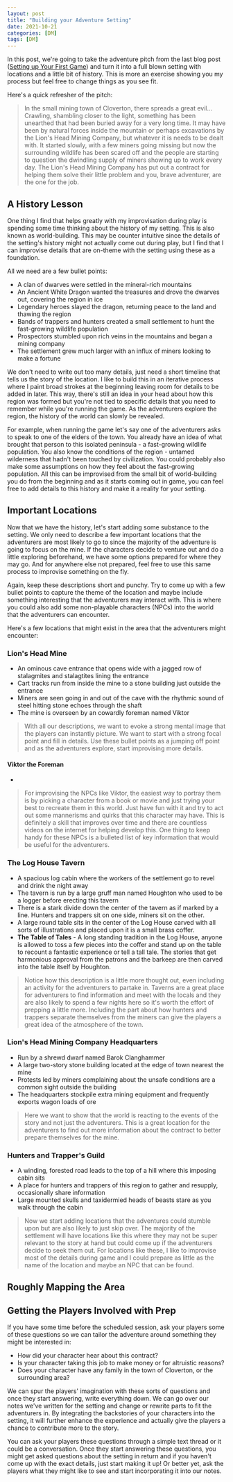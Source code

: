 ```yaml
---
layout: post
title: "Building your Adventure Setting"
date: 2021-10-21
categories: [DM]
tags: [DM]
---
```



In this post, we're going to take the adventure pitch from the last blog post ([Setting up Your First Game](../_posts/2021-10-07-Setting-up-your-first-game.md)) and turn it into a full blown setting with locations and a little bit of history. This is more an exercise showing you my process but feel free to change things as you see fit.

Here's a quick refresher of the pitch:

>In the small mining town of Cloverton, there spreads a great evil... Crawling, shambling closer to the light, something has been unearthed that had been buried away for a very long time. It may have been by natural forces inside the mountain or perhaps excavations by the Lion's Head Mining Company, but whatever it is needs to be dealt with. It started slowly, with a few miners going missing but now the surrounding wildlife has been scared off and the people are starting to question the dwindling supply of miners showing up to work every day. The Lion's Head Mining Company has put out a contract for helping them solve their little problem and you, brave adventurer, are the one for the job.

## A History Lesson

One thing I find that helps greatly with my improvisation during play is spending some time thinking about the history of my setting. This is also known as world-building. This may be counter intuitive since the details of the setting's history might not actually come out during play, but I find that I can improvise details that are on-theme with the setting using these as a foundation.

All we need are a few bullet points:

- A clan of dwarves were settled in the mineral-rich mountains
- An Ancient White Dragon wanted the treasures and drove the dwarves out, covering the region in ice
- Legendary heroes slayed the dragon, returning peace to the land and thawing the region
- Bands of trappers and hunters created a small settlement to hunt the fast-growing wildlife population
- Prospectors stumbled upon rich veins in the mountains and began a mining company
- The settlement grew much larger with an influx of miners looking to make a fortune

We don't need to write out too many details, just need a short timeline that tells us the story of the location. I like to build this in an iterative process where I paint broad strokes at the beginning leaving room for details to be added in later. This way, there's still an idea in your head about how this region was formed but you're not tied to specific details that you need to remember while you're running the game. As the adventurers explore the region, the history of the world can slowly be revealed.

For example, when running the game let's say one of the adventurers asks to speak to one of the elders of the town. You already have an idea of what brought that person to this isolated peninsula - a fast-growing wildlife population. You also know the conditions of the region - untamed wilderness that hadn't been touched by civilization. You could probably also make some assumptions on how they feel about the fast-growing population. All this can be improvised from the small bit of world-building you do from the beginning and as it starts coming out in game, you can feel free to add details to this history and make it a reality for your setting.

## Important Locations

Now that we have the history, let's start adding some substance to the setting. We only need to describe a few important locations that the adventurers are most likely to go to since the majority of the adventure is going to focus on the mine. If the characters decide to venture out and do a little exploring beforehand, we have some options prepared for where they may go. And for anywhere else not prepared, feel free to use this same process to improvise something on the fly.

Again, keep these descriptions short and punchy. Try to come up with a few bullet points to capture the theme of the location and maybe include something interesting that the adventurers may interact with. This is where you could also add some non-playable characters (NPCs) into the world that the adventurers can encounter.

Here's a few locations that might exist in the area that the adventurers might encounter:

### Lion's Head Mine

- An ominous cave entrance that opens wide with a jagged row of stalagmites and stalagtites lining the entrance
- Cart tracks run from inside the mine to a stone building just outside the entrance
- Miners are seen going in and out of the cave with the rhythmic sound of steel hitting stone echoes through the shaft
- The mine is overseen by an cowardly foreman named Viktor

> With all our descriptions, we want to evoke a strong mental image that the players can instantly picture. We want to start with a strong focal point and fill in details. Use these bullet points as a jumping off point and as the adventurers explore, start improvising more details.

#### Viktor the Foreman

- 

> For improvising the NPCs like Viktor, the easiest way to portray them is by picking a character from a book or movie and just trying your best to recreate them in this world. Just have fun with it and try to act out some mannerisms and quirks that this character may have. This is definitely a skill that improves over time and there are countless videos on the internet for helping develop this. One thing to keep handy for these NPCs is a bulleted list of key information that would be useful for the adventurers.

### The Log House Tavern

- A spacious log cabin where the workers of the settlement go to revel and drink the night away
- The tavern is run by a large gruff man named Houghton who used to be a logger before erecting this tavern
- There is a stark divide down the center of the tavern as if marked by a line. Hunters and trappers sit on one side, miners sit on the other.
- A large round table sits in the center of the Log House carved with all sorts of illustrations and placed upon it is a small brass coffer.
- **The Table of Tales** - A long standing tradition in the Log House, anyone is allowed to toss a few pieces into the coffer and stand up on the table to recount a fantastic experience or tell a tall tale. The stories that get harmonious approval from the patrons and the barkeep are then carved into the table itself by Houghton.

> Notice how this description is a little more thought out, even including an activity for the adventurers to partake in. Taverns are a great place for adventurers to find information and meet with the locals and they are also likely to spend a few nights here so it's worth the effort of prepping a little more. Including the part about how hunters and trappers separate themselves from the miners can give the players a great idea of the atmosphere of the town.

### Lion's Head Mining Company Headquarters

- Run by a shrewd dwarf named Barok Clanghammer
- A large two-story stone building located at the edge of town nearest the mine
- Protests led by miners complaining about the unsafe conditions are a common sight outside the building
- The headquarters stockpile extra mining equipment and frequently exports wagon loads of ore

> Here we want to show that the world is reacting to the events of the story and not just the adventurers. This is a great location for the adventurers to find out more information about the contract to better prepare themselves for the mine.

### Hunters and Trapper's Guild

- A winding, forested road leads to the top of a hill where this imposing cabin sits
- A place for hunters and trappers of this region to gather and resupply, occasionally share information
- Large mounted skulls and taxidermied heads of beasts stare as you walk through the cabin

> Now we start adding locations that the adventures could stumble upon but are also likely to just skip over. The majority of the settlement will have locations like this where they may not be super relevant to the story at hand but could come up if the adventurers decide to seek them out. For locations like these, I like to improvise most of the details during game and I could prepare as little as the name of the location and maybe an NPC that can be found.

## Roughly Mapping the Area









## Getting the Players Involved with Prep

If you have some time before the scheduled session, ask your players some of these questions so we can tailor the adventure around something they might be interested in:

- How did your character hear about this contract?
- Is your character taking this job to make money or for altruistic reasons?
- Does your character have any family in the town of Cloverton, or the surrounding area?

We can spur the players' imagination with these sorts of questions and once they start answering, write everything down. We can go over our notes we've written for the setting and change or rewrite parts to fit the adventurers in. By integrating the backstories of your characters into the setting, it will further enhance the experience and actually give the players a chance to contribute more to the story.

You can ask your players these questions through a simple text thread or it could be a conversation. Once they start answering these questions, you might get asked questions about the setting in return and if you haven't come up with the exact details, just start making it up! Or better yet, ask the players what they might like to see and start incorporating it into our notes.
